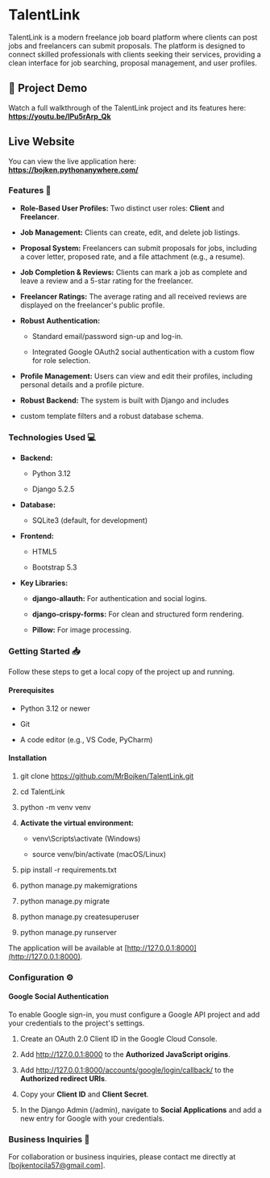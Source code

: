TalentLink
==========

  
TalentLink is a modern freelance job board platform where clients can 
post jobs and freelancers can submit proposals. 
The platform is designed to connect skilled professionals with clients seeking their 
services, providing a clean interface for job searching, proposal management, and user profiles.

## 🎥 Project Demo

Watch a full walkthrough of the TalentLink project and its features here: **https://youtu.be/lPu5rArp_Qk**

## Live Website

You can view the live application here: **https://bojken.pythonanywhere.com/**

### Features 🚀

*   **Role-Based User Profiles:** Two distinct user roles: **Client** and **Freelancer**.
    
*   **Job Management:** Clients can create, edit, and delete job listings.
    
*   **Proposal System:** Freelancers can submit proposals for jobs, including a cover letter, proposed rate, and a file attachment (e.g., a resume).
    
*   **Job Completion & Reviews:** Clients can mark a job as complete and leave a review and a 5-star rating for the freelancer.
    
*   **Freelancer Ratings:** The average rating and all received reviews are displayed on the freelancer's public profile.
    
*   **Robust Authentication:**
    
    *   Standard email/password sign-up and log-in.
        
    *   Integrated Google OAuth2 social authentication with a custom flow for role selection.
        
*   **Profile Management:** Users can view and edit their profiles, including personal details and a profile picture.
    
*   **Robust Backend:** The system is built with Django and includes 
  * custom template filters and a robust database schema.
    

### Technologies Used 💻

*   **Backend:**
    
    *   Python 3.12
        
    *   Django 5.2.5
        
*   **Database:**
    
    *   SQLite3 (default, for development)
        
*   **Frontend:**
    
    *   HTML5
        
    *   Bootstrap 5.3
        
*   **Key Libraries:**
    
    *   **django-allauth:** For authentication and social logins.
        
    *   **django-crispy-forms:** For clean and structured form rendering.
        
    *   **Pillow:** For image processing.
        

### Getting Started 📥

Follow these steps to get a local copy of the project up and running.

#### Prerequisites

*   Python 3.12 or newer
    
*   Git
    
*   A code editor (e.g., VS Code, PyCharm)
    

#### Installation

1.  git clone https://github.com/MrBojken/TalentLink.git
    
2.  cd TalentLink
    
3.  python -m venv venv
    
4.  **Activate the virtual environment:**
    
    *   venv\\Scripts\\activate (Windows)
        
    *   source venv/bin/activate (macOS/Linux)
        
5.  pip install -r requirements.txt
    
6.  python manage.py makemigrations
    
7.  python manage.py migrate
    
8.  python manage.py createsuperuser
    
9.  python manage.py runserver
    

The application will be available at [http://127.0.0.1:8000](http://127.0.0.1:8000).

### Configuration ⚙️

#### Google Social Authentication

To enable Google sign-in, you must configure a Google API project and add your credentials to the project's settings.

1.  Create an OAuth 2.0 Client ID in the Google Cloud Console.
    
2.  Add http://127.0.0.1:8000 to the **Authorized JavaScript origins**.
    
3.  Add http://127.0.0.1:8000/accounts/google/login/callback/ to the **Authorized redirect URIs**.
    
4.  Copy your **Client ID** and **Client Secret**.
    
5.  In the Django Admin (/admin), navigate to **Social Applications** and add a new entry for Google with your credentials.

### Business Inquiries 🤝
 For collaboration or business inquiries, please contact me directly at [bojkentocila57@gmail.com].
